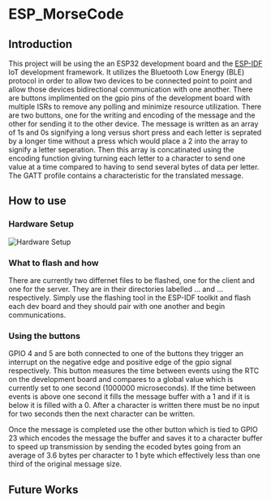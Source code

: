 # ESP_MorseCode
## Introduction
This project will be using the an ESP32 development board and the [ESP-IDF](https://github.com/espressif/esp-idf) IoT development framework. It utilizes the Bluetooth Low Energy (BLE) protocol in order to allow two devices to be connected point to point and allow those devices bidirectional communication with one another. There are buttons implimented on the gpio pins of the development board with multiple ISRs to remove any polling and minimize resource utilization. There are two buttons, one for the writing and encoding of the message and the other for sending it to the other device. The message is written as an array of 1s and 0s signifying a long versus short press and each letter is seprated by a longer time without a press which would place a 2 into the array to signify a letter seperation. Then this array is concatinated using the encoding function giving turning each letter to a character to send one value at a time compared to having to send several bytes of data per letter. The GATT profile contains a characteristic for the translated message.  



## How to use


### Hardware Setup

![Hardware Setup](Images/ESP_MorseCode.png)


### What to flash and how

There are currently two differnet files to be flashed, one for the client and one for the server. They are in their directories labelled ... and ... respectively. Simply use the flashing tool in the ESP-IDF toolkit and flash each dev board and they should pair with one another and begin communications.



### Using the buttons

GPIO 4 and 5 are both connected to one of the buttons they trigger an interrupt on the negative edge and positive edge of the gpio signal respectively. This button measures the time between events using the RTC on the development board and compares to a global value which is currently set to one second (1000000 microseconds). If the time between events is above one second it fills the message buffer with a 1 and if it is below it is filled with a 0. After a character is written there must be no input for two seconds then the next character can be written.

Once the message is completed use the other button which is tied to GPIO 23 which encodes the message the buffer and saves it to a character buffer to speed up transmission by sending the ecoded bytes going from an average of 3.6 bytes per character to 1 byte which effectively less than one third of the original message size.






## Future Works

